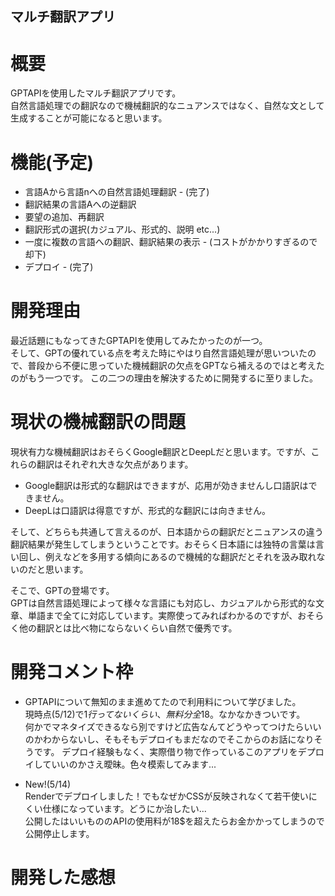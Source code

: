 ## マルチ翻訳アプリ


# 概要

GPTAPIを使用したマルチ翻訳アプリです。  
自然言語処理での翻訳なので機械翻訳的なニュアンスではなく、自然な文として生成することが可能になると思います。  


# 機能(予定)

- 言語Aから言語nへの自然言語処理翻訳 - (完了)  
- 翻訳結果の言語Aへの逆翻訳  
- 要望の追加、再翻訳  
- 翻訳形式の選択(カジュアル、形式的、説明 etc...)  
- 一度に複数の言語への翻訳、翻訳結果の表示 - (コストがかかりすぎるので却下)  
- デプロイ - (完了)  

# 開発理由

最近話題にもなってきたGPTAPIを使用してみたかったのが一つ。  
そして、GPTの優れている点を考えた時にやはり自然言語処理が思いついたので、普段から不便に思っていた機械翻訳の欠点をGPTなら補えるのではと考えたのがもう一つです。 
この二つの理由を解決するために開発するに至りました。  


# 現状の機械翻訳の問題

現状有力な機械翻訳はおそらくGoogle翻訳とDeepLだと思います。ですが、これらの翻訳はそれぞれ大きな欠点があります。  

- Google翻訳は形式的な翻訳はできますが、応用が効きませんし口語訳はできません。  
- DeepLは口語訳は得意ですが、形式的な翻訳には向きません。  

そして、どちらも共通して言えるのが、日本語からの翻訳だとニュアンスの違う翻訳結果が発生してしまうということです。おそらく日本語には独特の言葉は言い回し、例えなどを多用する傾向にあるので機械的な翻訳だとそれを汲み取れないのだと思います。  

そこで、GPTの登場です。  
GPTは自然言語処理によって様々な言語にも対応し、カジュアルから形式的な文章、単語まで全てに対応しています。実際使ってみればわかるのですが、おそらく他の翻訳とは比べ物にならないくらい自然で優秀です。

# 開発コメント枠

- GPTAPIについて無知のまま進めてたので利用料について学びました。  
現時点(5/12)で1$行ってないくらい、無料分全18$。なかなかきついです。  
何かでマネタイズできるなら別ですけど広告なんてどうやってつけたらいいのかわからないし、そもそもデプロイもまだなのでそこからのお話になりそうです。
デプロイ経験もなく、実際借り物で作っているこのアプリをデプロイしていいのかさえ曖昧。色々模索してみます...

- New!(5/14)  
Renderでデプロイしました！でもなぜかCSSが反映されなくて若干使いにくい仕様になっています。どうにか治したい...  
公開したはいいもののAPIの使用料が18$を超えたらお金かかってしまうので公開停止します。


# 開発した感想